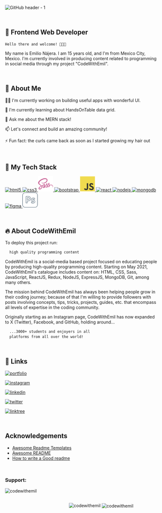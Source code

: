 ![GitHub header - 1](https://github.com/CodeWithEmil/CodeWithEmil/assets/96463540/e181b1ac-5a2c-4e7c-8904-7f1324f7d354)

<br>

## 🚀 Frontend Web Developer 
    Hello there and welcome! 🧑🏻‍💻

My name is Emilio Nájera. I am 15 years old, and I'm from Mexico City, Mexico. I'm currently involved in producing content related to programming in social media through my project "CodeWithEmil".

<br>

## 🥑 About Me
  👩‍💻 I'm currently working on building useful apps with wonderful UI.

  🧠 I'm currently learning about HandsOnTable data grid.

💬 Ask me about the MERN stack!

📫 Let's connect and build an amazing community!

⚡️ Fun fact: the curls came back as soon as I started growing my hair out

<br>

## 🔭 My Tech Stack
<a href="https://www.w3.org/html/" target="_blank" rel="noreferrer"> <img src="https://upload.wikimedia.org/wikipedia/commons/thumb/3/38/HTML5_Badge.svg/800px-HTML5_Badge.svg.png" alt="html5" width="50" height="50"/> </a> 
<a href="https://www.w3schools.com/css/" target="_blank" rel="noreferrer"> <img src="https://upload.wikimedia.org/wikipedia/commons/thumb/6/62/CSS3_logo.svg/1200px-CSS3_logo.svg.png" alt="css3" width="50" height="50"/> </a> 
<a href="https://sass-lang.com" target="_blank" rel="noreferrer"> <img src="https://raw.githubusercontent.com/devicons/devicon/master/icons/sass/sass-original.svg" alt="sass" width="50" height="50"/> </a> 
<a href="https://getbootstrap.com" target="_blank" rel="noreferrer"> <img src="https://upload.wikimedia.org/wikipedia/commons/thumb/b/b2/Bootstrap_logo.svg/2560px-Bootstrap_logo.svg.png" alt="bootstrap" width="55" height="50"/> </a> 
<a href="https://developer.mozilla.org/en-US/docs/Web/JavaScript" target="_blank" rel="noreferrer"> <img src="https://raw.githubusercontent.com/devicons/devicon/master/icons/javascript/javascript-original.svg" alt="javascript" width="50" height="50"/> </a> 
<a href="https://reactjs.org/" target="_blank" rel="noreferrer"> <img src="https://upload.wikimedia.org/wikipedia/commons/thumb/a/a7/React-icon.svg/800px-React-icon.svg.png" alt="react" width="55" height="50"/> </a>
<a href="https://nodejs.org" target="_blank" rel="noreferrer"> <img src="https://cdn.iconscout.com/icon/free/png-256/free-nodejs-1-226034.png" alt="nodejs" width="50" height="50"/> </a> 
<a href="https://www.mongodb.com/" target="_blank" rel="noreferrer"> <img src="https://seeklogo.com/images/M/mongodb-logo-D13D67C930-seeklogo.com.png" alt="mongodb" width="50" height="50"/> </a>  
<a href="https://www.figma.com/" target="_blank" rel="noreferrer"> <img src="https://www.vectorlogo.zone/logos/figma/figma-icon.svg" alt="figma" width="50" height="50"/> </a> 
<a href="https://www.photoshop.com/en" target="_blank" rel="noreferrer"> <img src="https://raw.githubusercontent.com/devicons/devicon/master/icons/photoshop/photoshop-line.svg" alt="photoshop" width="50" height="50"/> </a>

<br>

## 🔥 About CodeWithEmil

To deploy this project run:

```bash
  high quality programming content
```

CodeWithEmil is a social-media based project focused on educating people by producing high-quality programming content. Starting on May 2021, CodeWithEmil's catalogue includes content on: HTML, CSS, Sass, JavaScript, ReactJS, Redux, NodeJS, ExpressJS, MongoDB, Git, among many others.

The mission behind CodeWithEmil has always been helping people grow in their coding journey; because of that I'm willing to provide followers with posts involving concepts, tips, tricks, projects, guides, etc. that encompass all levels of expertise in the coding community.

Originally starting as an Instagram page, CodeWithEmil has now expanded to X (Twitter), Facebook, and GitHub, holding around... 

```bash
  ...3000+ students and enjoyers in all 
  platforms from all over the world!
```

<br>

## 🔗 Links
[![portfolio](https://img.shields.io/badge/my_portfolio-ff6257?style=for-the-badge&logo=ko-fi&logoColor=white)](https://emiilionajera.netlify.app)

[![instagram](https://img.shields.io/badge/instagram-D83F6B?style=for-the-badge&logo=instagram&logoColor=white)](https://instagram.com/codewithemil)

[![linkedin](https://img.shields.io/badge/linkedin-0A66C2?style=for-the-badge&logo=linkedin&logoColor=white)](https://www.linkedin.com/in/emilionajera)

[![twitter](https://img.shields.io/badge/twitter-1DA1F2?style=for-the-badge&logo=twitter&logoColor=white)](https://twitter.com/codewithemil)

[![linktree](https://img.shields.io/badge/Linktree-2bbd53?style=for-the-badge&logo=linktree&logoColor=white)](https://linktr.ee/codewithemil)

<br>

## Acknowledgements

 - [Awesome Readme Templates](https://awesomeopensource.com/project/elangosundar/awesome-README-templates)
 - [Awesome README](https://github.com/matiassingers/awesome-readme)
 - [How to write a Good readme](https://bulldogjob.com/news/449-how-to-write-a-good-readme-for-your-github-project)

<br>

<h3 align="left">Support:</h3>
<p><a href="https://www.buymeacoffee.com/codewithemil"> <img align="left" src="https://cdn.buymeacoffee.com/buttons/v2/default-yellow.png" height="50" width="210" alt="codewithemil" /></a></p><br><br>

<p><img align="left" src="https://github-readme-stats.vercel.app/api/top-langs?username=codewithemil&show_icons=true&locale=en&layout=compact" alt="codewithemil" /></p>

<p>&nbsp;<img align="center" src="https://github-readme-stats.vercel.app/api?username=codewithemil&show_icons=true&locale=en" alt="codewithemil" /></p>
